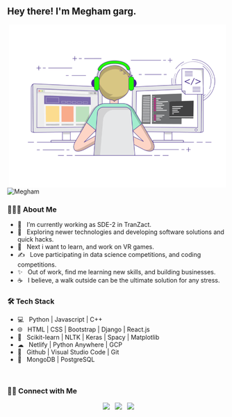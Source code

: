 <h2> Hey there! I'm Megham garg. </h2>
<img align="right" alt="GIF" src="https://raw.githubusercontent.com/devSouvik/devSouvik/master/gif3.gif" width="500"/>
<p align="left"> <img   src="https://komarev.com/ghpvc/?username=Megham-garg" alt="Megham" /> </p>
<h3> 👨🏻‍💻 About Me </h3>

- 🔭 &nbsp; I’m currently working as SDE-2 in TranZact.
- 🤔 &nbsp; Exploring newer technologies and developing software solutions and quick hacks.
- 🌱 &nbsp; Next i want to learn, and work on VR games.
- ✍️ &nbsp; Love participating in data science competitions, and coding competitions.
- ✨ &nbsp; Out of work, find me learning new skills, and building businesses.
- ☕ &nbsp; I believe, a walk outside can be the ultimate solution for any stress.

<h3>🛠 Tech Stack</h3>

- 💻 &nbsp; Python | Javascript | C++
- 🌐 &nbsp; HTML | CSS | Bootstrap | Django | React.js
- 🐍 &nbsp; Scikit-learn | NLTK | Keras | Spacy | Matplotlib
- ☁  &nbsp; Netlify | Python Anywhere | GCP
- 🔧 &nbsp; Github | Visual Studio Code | Git
- 🔎 &nbsp; MongoDB | PostgreSQL

</br>
<h3> 🤝🏻 Connect with Me </h3>

<p align="center">
&nbsp; <a href="https://www.instagram.com/meghamgarg/" target="_blank" rel="noopener noreferrer"><img src="https://img.icons8.com/plasticine/100/000000/instagram-new.png" width="50" /></a>  
&nbsp; <a href="https://www.linkedin.com/in/megham-garg/" target="_blank" rel="noopener noreferrer"><img src="https://img.icons8.com/plasticine/100/000000/linkedin.png" width="50" /></a>
&nbsp; <a href="mailto:gargmegham3@gmail.com" target="_blank" rel="noopener noreferrer"><img src="https://img.icons8.com/plasticine/100/000000/gmail.png"  width="50" /></a>

</p>
